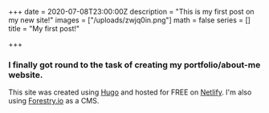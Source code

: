 +++
date = 2020-07-08T23:00:00Z
description = "This is my first post on my new site!"
images = ["/uploads/zwjq0in.png"]
math = false
series = []
title = "My first post!"

+++
### I finally got round to the task of creating my portfolio/about-me website.

This site was created using [Hugo](https://gohugo.io/) and hosted for FREE on [Netlify](https://www.netlify.com/). I'm also using [Forestry.io](https://forestry.io/) as a CMS.